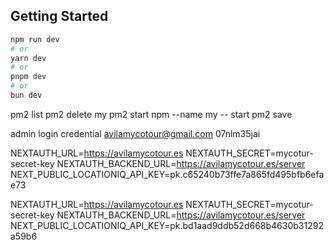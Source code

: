 
## Getting Started


```bash
npm run dev
# or
yarn dev
# or
pnpm dev
# or
bun dev
```
pm2 list
pm2 delete my 
pm2 start npm --name my -- start
pm2 save

admin login credential
avilamycotour@gmail.com
07nlm35jai

NEXTAUTH_URL=https://avilamycotour.es
NEXTAUTH_SECRET=mycotur-secret-key
NEXTAUTH_BACKEND_URL=https://avilamycotour.es/server
NEXT_PUBLIC_LOCATIONIQ_API_KEY=pk.c65240b73ffe7a865fd495bfb6efae73




NEXTAUTH_URL=https://avilamycotour.es
NEXTAUTH_SECRET=mycotur-secret-key
NEXTAUTH_BACKEND_URL=https://avilamycotour.es/server
NEXT_PUBLIC_LOCATIONIQ_API_KEY=pk.bd1aad9ddb52d668b4630b31292a59b6